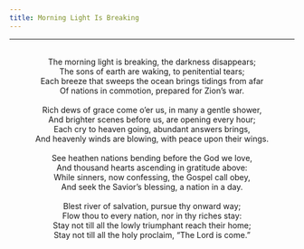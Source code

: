 ```yaml
---
title: Morning Light Is Breaking
---
```


---
<center>
<br/>
The morning light is breaking, the darkness disappears;<br/>
The sons of earth are waking, to penitential tears;<br/>
Each breeze that sweeps the ocean brings tidings from afar<br/>
Of nations in commotion, prepared for Zion’s war.<br/>
<br/>
Rich dews of grace come o’er us, in many a gentle shower,<br/>
And brighter scenes before us, are opening every hour;<br/>
Each cry to heaven going, abundant answers brings,<br/>
And heavenly winds are blowing, with peace upon their wings.<br/>
<br/>
See heathen nations bending before the God we love,<br/>
And thousand hearts ascending in gratitude above:<br/>
While sinners, now confessing, the Gospel call obey,<br/>
And seek the Savior’s blessing, a nation in a day.<br/>
<br/>
Blest river of salvation, pursue thy onward way;<br/>
Flow thou to every nation, nor in thy riches stay:<br/>
Stay not till all the lowly triumphant reach their home;<br/>
Stay not till all the holy proclaim, “The Lord is come.”<br/>

</center>